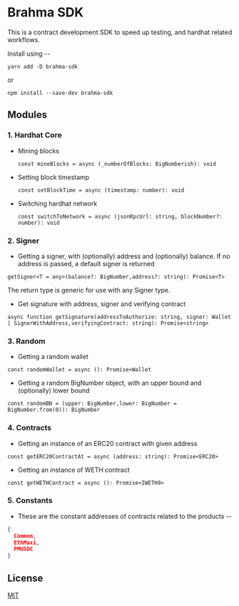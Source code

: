 # Brahma SDK

This is a contract development SDK to speed up testing, and hardhat related workflows.

Install using --

```
yarn add -D brahma-sdk
```

or

```
npm install --save-dev brahma-sdk
```

## Modules

### 1. Hardhat Core

- Mining blocks

  `const mineBlocks = async (_numberOfBlocks: BigNumberish): void`

- Setting block timestamp

  `const setBlockTime = async (timestamp: number): void`

- Switching hardhat network

  `const switchToNetwork = async (jsonRpcUrl: string, blockNumber?: number): void`

### 2. Signer

- Getting a signer, with (optionally) address and (optionally) balance. If no address is passed, a default signer is returned

`getSigner<T = any>(balance?: BigNumber,address?: string): Promise<T>`

The return type is generic for use with any Signer type.

- Get signature with address, signer and verifying contract

`async function getSignature(addressToAuthorize: string, signer: Wallet | SignerWithAddress,verifyingContract: string): Promise<string>`

### 3. Random

- Getting a random wallet

`const randomWallet = async (): Promise<Wallet`

- Getting a random BigNumber object, with an upper bound and (optionally) lower bound

`const randomBN = (upper: BigNumber,lower: BigNumber = BigNumber.from(0)): BigNumber`

### 4. Contracts

- Getting an instance of an ERC20 contract with given address

`const getERC20ContractAt = async (address: string): Promise<ERC20>`

- Getting an instance of WETH contract

`const getWETHContract = async (): Promise<IWETH9>`

### 5. Constants

- These are the constant addresses of contracts related to the products --

```json
{
  Common,
  EthMaxi,
  PMUSDC
}
```

## License

[MIT](./LICENSE.md)
